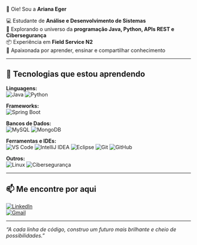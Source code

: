 👋 Oie! Sou a **Ariana Eger**  

💻 Estudante de **Análise e Desenvolvimento de Sistemas**  
🚀 Explorando o universo da **programação Java, Python, APIs REST e Cibersegurança**  
📦 Experiência em **Field Service N2**  
🌱 Apaixonada por aprender, ensinar e compartilhar conhecimento  

---

## 🌟 Tecnologias que estou aprendendo

**Linguagens:**  
![Java](https://img.shields.io/badge/Java-ED8B00?style=for-the-badge&logo=openjdk&logoColor=white) 
![Python](https://img.shields.io/badge/Python-3776AB?style=for-the-badge&logo=python&logoColor=white)  

**Frameworks:**  
![Spring Boot](https://img.shields.io/badge/Spring%20Boot-6DB33F?style=for-the-badge&logo=springboot&logoColor=white)  

**Bancos de Dados:**  
![MySQL](https://img.shields.io/badge/MySQL-005C84?style=for-the-badge&logo=mysql&logoColor=white) 
![MongoDB](https://img.shields.io/badge/MongoDB-47A248?style=for-the-badge&logo=mongodb&logoColor=white)  

**Ferramentas e IDEs:**  
![VS Code](https://img.shields.io/badge/VS%20Code-0078D4?style=for-the-badge&logo=visualstudiocode&logoColor=white) 
![IntelliJ IDEA](https://img.shields.io/badge/IntelliJ%20IDEA-000000?style=for-the-badge&logo=intellijidea&logoColor=white) 
![Eclipse](https://img.shields.io/badge/Eclipse-2C2255?style=for-the-badge&logo=eclipseide&logoColor=white) 
![Git](https://img.shields.io/badge/Git-F05032?style=for-the-badge&logo=git&logoColor=white) 
![GitHub](https://img.shields.io/badge/GitHub-181717?style=for-the-badge&logo=github&logoColor=white)  

**Outros:**  
![Linux](https://img.shields.io/badge/Linux-FCC624?style=for-the-badge&logo=linux&logoColor=black) 
![Cibersegurança](https://img.shields.io/badge/Cybersecurity-FF0000?style=for-the-badge&logo=datadog&logoColor=white)  

---

## 📫 Me encontre por aqui

[![LinkedIn](https://img.shields.io/badge/LinkedIn-0A66C2?style=for-the-badge&logo=linkedin&logoColor=white)](https://www.linkedin.com/in/ariana-eger/)  
[![Gmail](https://img.shields.io/badge/Gmail-EA4335?style=for-the-badge&logo=gmail&logoColor=white)](mailto:ariana.eger.ti@gmail.com)

---

*“A cada linha de código, construo um futuro mais brilhante e cheio de possibilidades.”* 
